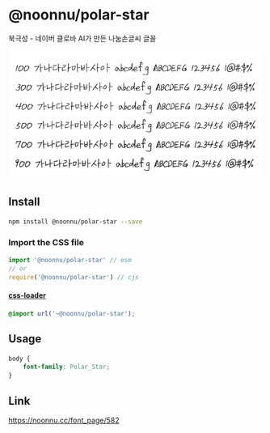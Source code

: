 # @noonnu/polar-star

북극성 - 네이버 클로바 AI가 만든 나눔손글씨 글꼴

![example](./example.png)

## Install

```bash
npm install @noonnu/polar-star --save
```

### Import the CSS file

```js
import '@noonnu/polar-star' // esm
// or
require('@noonnu/polar-star') // cjs
```

#### [css-loader](https://github.com/webpack-contrib/css-loader)

```css
@import url('~@noonnu/polar-star');
```

## Usage

```css
body {
    font-family: Polar_Star;
}
```

## Link

https://noonnu.cc/font_page/582
